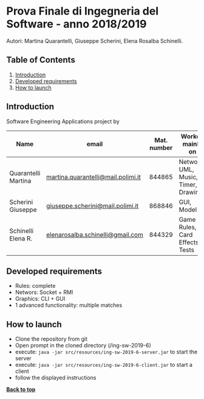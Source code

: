 # Prova Finale di Ingegneria del Software - anno 2018/2019
Autori: Martina Quarantelli, Giuseppe Scherini, Elena Rosalba Schinelli.

## Table of Contents

1. [Introduction](#introduction)
2. [Developed requirements](#developedrequirements)
3. [How to launch](#howtolaunch)

## Introduction

Software Engineering Applications project by

| Name | email | Mat. number | Worked mainly on |
| --- | --- | --- | --- |
| Quarantelli Martina | martina.quarantelli@mail.polimi.it | 844865 | Network, UML, Music, Timer, Drawings  | 
| Scherini Giuseppe | giuseppe.scherini@mail.polimi.it | 868846 | GUI, Model |
| Schinelli Elena R.| elenarosalba.schinelli@gmail.com| 844329  | Game Rules, Card Effects, Tests |

## Developed requirements

  * Rules: complete
  * Networs: Socket + RMI
  * Graphics: CLI + GUI
  * 1 advanced functionality: multiple matches

## How to launch

  * Clone the repository from git
  * Open prompt in the cloned directory (/ing-sw-2019-6)
  * execute: `java -jar src/resources/ing-sw-2019-6-server.jar` to start the server
  * execute: `java -jar src/resources/ing-sw-2019-6-client.jar` to start a client
  * follow the displayed instructions

**[Back to top](#table-of-contents)**
